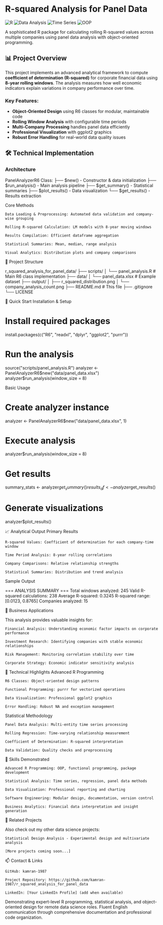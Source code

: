 # R-squared Analysis for Panel Data

![R](https://img.shields.io/badge/R-276DC3?style=for-the-badge&logo=r&logoColor=white)
![Data Analysis](https://img.shields.io/badge/Data_Analysis-Expert-blue)
![Time Series](https://img.shields.io/badge/Time_Series-Advanced-green)
![OOP](https://img.shields.io/badge/Object_Oriented-R6_Classes-orange)

A sophisticated R package for calculating rolling R-squared values across multiple companies using panel data analysis with object-oriented programming.

## 📊 Project Overview

This project implements an advanced analytical framework to compute **coefficient of determination (R-squared)** for corporate financial data using **8-year rolling windows**. The analysis measures how well economic indicators explain variations in company performance over time.

### Key Features:
- **Object-Oriented Design** using R6 classes for modular, maintainable code
- **Rolling Window Analysis** with configurable time periods
- **Multi-Company Processing** handles panel data efficiently
- **Professional Visualization** with ggplot2 graphics
- **Robust Error Handling** for real-world data quality issues

## 🛠 Technical Implementation

### Architecture

PanelAnalyzerR6 Class:
├── $new() - Constructor & data initialization
├── $run_analysis() - Main analysis pipeline
├── $get_summary() - Statistical summaries
├── $plot_results() - Data visualization
└── $get_results() - Results extraction

Core Methods

    Data Loading & Preprocessing: Automated data validation and company-wise grouping

    Rolling R-squared Calculation: LM models with 8-year moving windows

    Results Compilation: Efficient dataframe aggregation

    Statistical Summaries: Mean, median, range analysis

    Visual Analytics: Distribution plots and company comparisons

📁 Project Structure


r_squared_analysis_for_panel_data/
├── scripts/
│   └── panel_analysis.R          # Main R6 class implementation
├── data/
│   └── panel_data.xlsx           # Example dataset
├── output/
│   ├── r_squared_distribution.png
│   └── company_analysis_count.png
├── README.md                     # This file
├── .gitignore
└── LICENSE

🚀 Quick Start
Installation & Setup


# Install required packages
install.packages(c("R6", "readxl", "dplyr", "ggplot2", "purrr"))

# Run the analysis
source("scripts/panel_analysis.R")
analyzer <- PanelAnalyzerR6$new("data/panel_data.xlsx")
analyzer$run_analysis(window_size = 8)

Basic Usage


# Create analyzer instance
analyzer <- PanelAnalyzerR6$new("data/panel_data.xlsx", 1)

# Execute analysis
analyzer$run_analysis(window_size = 8)

# Get results
summary_stats <- analyzer$get_summary()
results_df <- analyzer$get_results()

# Generate visualizations
analyzer$plot_results()

📈 Analytical Output
Primary Results

    R-squared Values: Coefficient of determination for each company-time window

    Time Period Analysis: 8-year rolling correlations

    Company Comparisons: Relative relationship strengths

    Statistical Summaries: Distribution and trend analysis

Sample Output


=== ANALYSIS SUMMARY ===
Total windows analyzed: 245
Valid R-squared calculations: 238
Average R-squared: 0.3245
R-squared range: [0.0123, 0.8765]
Companies analyzed: 15

💼 Business Applications

This analysis provides valuable insights for:

    Financial Analysis: Understanding economic factor impacts on corporate performance

    Investment Research: Identifying companies with stable economic relationships

    Risk Management: Monitoring correlation stability over time

    Corporate Strategy: Economic indicator sensitivity analysis

🔬 Technical Highlights
Advanced R Programming

    R6 Classes: Object-oriented design patterns

    Functional Programming: purrr for vectorized operations

    Data Visualization: Professional ggplot2 graphics

    Error Handling: Robust NA and exception management

Statistical Methodology

    Panel Data Analysis: Multi-entity time series processing

    Rolling Regression: Time-varying relationship measurement

    Coefficient of Determination: R-squared interpretation

    Data Validation: Quality checks and preprocessing

🎯 Skills Demonstrated

    Advanced R Programming: OOP, functional programming, package development

    Statistical Analysis: Time series, regression, panel data methods

    Data Visualization: Professional reporting and charting

    Software Engineering: Modular design, documentation, version control

    Business Analytics: Financial data interpretation and insight generation

🔗 Related Projects

Also check out my other data science projects:

    Statistical Design Analysis - Experimental design and multivariate analysis

    [More projects coming soon...]

📫 Contact & Links

    GitHub: kamran-1987

    Project Repository: https://github.com/kamran-1987/r_squared_analysis_for_panel_data

    LinkedIn: [Your LinkedIn Profile] (add when available)

Demonstrating expert-level R programming, statistical analysis, and object-oriented design for remote data science roles. Fluent English communication through comprehensive documentation and professional code organization.
